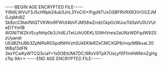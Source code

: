 -----BEGIN AGE ENCRYPTED FILE-----
YWdlLWVuY3J5cHRpb24ub3JnL3YxCi0+IFgyNTUxOSBFRVRXR3VrOGZJMGJqMnBZ
Sk8zcC9IaVNtQTVKWmRFWUt4bVFJMS8wZndzCkpGcWJucTd3aVU0UVUreElTYm1B
WGNlTWZkVEcyNHp0b3JVdEJTeUJhU0EKLS0tIHVreis2aUNzWDFqdW92SzUyandr
UEdBZHJBb3ZpNlRsRG5pdlNHVzhSUkEKtbRZeCMCXQP8/mqzMBkxaL30WBq13dFN
3exYCwKyWTCQ3ciaY+1s0I3EtUMi7DC/9RxV9TpX7UxLyf0FfmIhWNrnZgHgcTtp
9A==
-----END AGE ENCRYPTED FILE-----
